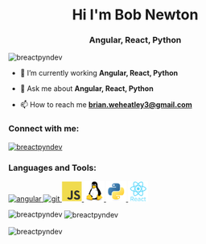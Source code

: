<h1 align="center">Hi I'm Bob Newton </h1>
<h3 align="center">Angular, React, Python</h3>

<p align="left"> <img src="https://komarev.com/ghpvc/?username=breactpyndev&label=Profile%20views&color=0e75b6&style=flat" alt="breactpyndev" /> </p>

- 🌱 I’m currently working **Angular, React, Python**

- 💬 Ask me about **Angular, React, Python**

- 📫 How to reach me **brian.weheatley3@gmail.com**

<h3 align="left">Connect with me:</h3>
<p align="left">
<a href="https://dev.to/breactpyndev" target="blank"><img align="center" src="https://raw.githubusercontent.com/rahuldkjain/github-profile-readme-generator/master/src/images/icons/Social/devto.svg" alt="breactpyndev" height="30" width="40" /></a>
</p>

<h3 align="left">Languages and Tools:</h3>
<p align="left"> <a href="https://angular.io" target="_blank" rel="noreferrer"> <img src="https://angular.io/assets/images/logos/angular/angular.svg" alt="angular" width="40" height="40"/> </a> <a href="https://git-scm.com/" target="_blank" rel="noreferrer"> <img src="https://www.vectorlogo.zone/logos/git-scm/git-scm-icon.svg" alt="git" width="40" height="40"/> </a> <a href="https://developer.mozilla.org/en-US/docs/Web/JavaScript" target="_blank" rel="noreferrer"> <img src="https://raw.githubusercontent.com/devicons/devicon/master/icons/javascript/javascript-original.svg" alt="javascript" width="40" height="40"/> </a> <a href="https://www.linux.org/" target="_blank" rel="noreferrer"> <img src="https://raw.githubusercontent.com/devicons/devicon/master/icons/linux/linux-original.svg" alt="linux" width="40" height="40"/> </a> <a href="https://www.python.org" target="_blank" rel="noreferrer"> <img src="https://raw.githubusercontent.com/devicons/devicon/master/icons/python/python-original.svg" alt="python" width="40" height="40"/> </a> <a href="https://reactjs.org/" target="_blank" rel="noreferrer"> <img src="https://raw.githubusercontent.com/devicons/devicon/master/icons/react/react-original-wordmark.svg" alt="react" width="40" height="40"/> </a> </p>

<p><img align="left" src="https://github-readme-stats.vercel.app/api/top-langs?username=breactpyndev&show_icons=true&locale=en&layout=compact" alt="breactpyndev" /></p>

<p>&nbsp;<img align="center" src="https://github-readme-stats.vercel.app/api?username=breactpyndev&show_icons=true&locale=en" alt="breactpyndev" /></p>

<p><img align="center" src="https://github-readme-streak-stats.herokuapp.com/?user=breactpyndev&" alt="breactpyndev" /></p>
